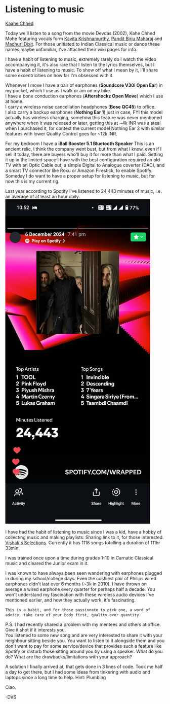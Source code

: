 # Listening to music

[Kaahe Chhed](https://open.spotify.com/track/7LgYx8FPuRvjSaFKw4ImIT?si=cee7936015b9444b)

Today we'll listen to a song from the movie Devdas (2002), Kahe Chhed Mohe featuring vocals form [Kavita Krishnamurthy](https://en.wikipedia.org/wiki/Kavita_Krishnamurti), [Pandit Birju Maharaj](https://en.wikipedia.org/wiki/Birju_Maharaj) and [Madhuri Dixit](https://en.wikipedia.org/wiki/Madhuri_Dixit). For those unitiated to Indian Classical music or dance these names maybe unfamiliar, I've attached their wiki pages for info.

I have a habit of listening to music, extremely rarely do I watch the video accompanying it, it's also rare that I listen to the lyrics themselves, but I have a habit of listening to music. To show off what I mean by it, I'll share some excentricities on how far I'm obsessed with it.

Whenever I move I have a pair of earphones (**Soundcore V30i Open Ear**) in my pocket, which I use as I walk or am on my bike.  
I have a bone conduction earphones (**Aftershockz Open Move**) which I use at home.   
I carry a wireless noise cancellation headphones (**Bose QC45**) to office.  
I also carry a backup earphones (**Nothing Ear 1**) just in case, FYI this model actually has wireless charging, somehow this feature was never mentioned anywhere when it was released or later, getting this at ~4k INR was a steal when I purchased it, for context the current model Nothing Ear 2 with similar features with lower Quality Control goes for ~12k INR. 

For my bedroom I have a **iBall Booster 5.1 Bluetooth Speaker** This is an ancient relic, I think the company went bust, but from what I know, even if I sell it today, there are buyers who'll buy it for more than what I paid. Setting it up in the limited space I have with the best configuration required an old TV with an Optic Cable out, a simple Digital to Analogue coverter (DAC), and a smart TV connector like Roku or Amazon Firestick, to enable Spotify. Someday I do want to have a proper setup for listening to music, but for now this is my current rig.  

Last year according to Spotify I've listened to 24,443 minutes of music, i.e. an average of at least an hour daily. 
![2024 Spotify wrapped](./Screenshot_20250415-225203.png)

I have had the habit of listening to music since I was a kid, have a hobby of collecting music and making playlists. Sharing link to it, for those interested.
[Vishak's Selections](https://open.spotify.com/playlist/596c3Od1tJqx4mv645Z3No?si=c20361ecdccb4df6). Currently it has 1118 songs totalling a duration of 111hr 33min.

I was trained once upon a time during grades 1-10 in Carnatic Classical music and cleared the Junior exam in it. 

I was known to have always been seen wandering with earphones plugged in during my school/college days. Even the costliest pair of Philips wired earphones didn't last over 6 months (~3k in 2010). I have thrown on average a wired earphone every quarter for perhaps half a decade. You won't understand my fascination with these wireless audio devices I've mentioned earlier, and how they actually work, it's fascinating.

    This is a habit, and for those passionate to pick one, a word of advice, take care of your body first, quality over quantity.


P.S. I had recently shared a problem with my mentees and others at office. Give it shot if it interests you.  
You listened to some new song and are very interested to share it with your neighbour sitting beside you. You want to listen to it alongside them and you don't want to pay for some service/device that provides such a feature like Spotify or disturb those sitting around you by using a speaker. What do you do? What are the drawbacks/limitations with your approach?

A solution I finally arrived at, that gets done in 3 lines of code. Took me half a day to get there, but I had some ideas from tinkering with audio and laptops since a long time to help.
Hint: Plumbing

Ciao.

-DVS
